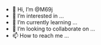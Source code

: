 - 👋 Hi, I’m @M69j
- 👀 I’m interested in ...
- 🌱 I’m currently learning ...
- 💞️ I’m looking to collaborate on ...
- 📫 How to reach me ...

<!---
M69j/M69j is a ✨ special ✨ repository because its `README.md` (this file) appears on your GitHub profile.
You can click the Preview link to take a look at your changes.
--->
